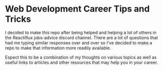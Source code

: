 # Web Development Career Tips and Tricks

I decided to make this repo after being helped and helping a lot of others in the Reactiflux jobs-advice discord channel. There are a lot of questions that had me typing similar responses over and over so I've decided to make a repo to make that information more readily available.

Espect this to be a combination of my thoughts on various topics as well as useful links to articles and other resources that may help you in your career.
